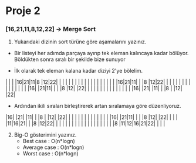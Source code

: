 # Proje 2

### [16,21,11,8,12,22] -> Merge Sort

1. Yukarıdaki dizinin sort türüne göre aşamalarını yazınız.
*  Bir listeyi her adımda parçaya ayırıp tek eleman kalıncaya kadar bölüyor. Böldükten sonra sıralı bir şekilde bize sunuyor

* İlk olarak tek eleman kalana kadar diziyi 2'ye bölelim.

|  |  |  |16|21|11|8 |12|22|  |  |  |
|  |  |  |  |  |  |  |  |  |  |  |  |
|  |  |16|21|11|  |  |8 |12|22|  |  |
|  |  |  |  |  |  |  |  |  |  |  |  |
|16|  |21|11|  |  |  |8 |12|  |22|  |
|  |  |  |  |  |  |  |  |  |  |  |  |
|16|  |21|  |11|  |  |8 |  |12|  |22|

* Ardından ikili sıraları birleştirerek artan sıralamaya göre düzenliyoruz. 

|16|  |21|  |11|  |  |8 |  |12|  |22|
|  |  |  |  |  |  |  |  |  |  |  |  |
|16|  |21|11|  |  |  |8 |12|  |22|  |
|  |  |11|16|21|  |  |8 |12|22|  |  |
|  |  |  |  |  |  |  |  |  |  |  |  |
|  |  |  |8 |11|12|16|21|22|  |  |  |

2. Big-O gösterimini yazınız.
    *  Best case    : O(n*logn)
    *  Average case : O(n*logn)
    *  Worst case   : O(n*logn)
